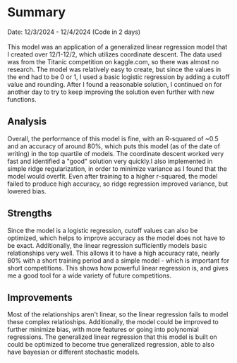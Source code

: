 # Summary
Date: 12/3/2024 - 12/4/2024 (Code in 2 days)
<br>
<br>
This model was an application of a generalized linear regression model that I created over 12/1-12/2, which utilizes coordinate descent. The data used was from the Titanic competition on kaggle.com, so there was almost no research. The model was relatively easy to create, but since the values in the end had to be 0 or 1, I used a basic logistic regression by adding a cutoff value and rounding. After I found a reasonable solution, I continued on for another day to try to keep improving the solution even further with new functions.

## Analysis
Overall, the performance of this model is fine, with an R-squared of ~0.5 and an accuracy of around 80%, which puts this model (as of the date of writing) in the top quartile of models. The coordinate descent worked very fast and identified a "good" solution very quickly.I also implemented in simple ridge regularization, in order to minimize variance as I found that the model would overfit. Even after training to a higher r-squared, the model failed to produce high accuracy, so ridge regression improved variance, but lowered bias.

## Strengths
Since the model is a logistic regression, cutoff values can also be optimized, which helps to improve accuracy as the model does not have to be exact. Additionally, the linear regression sufficiently models basic relationships very well. This allows it to have a high accuracy rate, nearly 80% with a short training period and a simple model - which is important for short competitions. This shows how powerful linear regression is, and gives me a good tool for a wide variety of future competitions.

## Improvements
Most of the relationships aren't linear, so the linear regression fails to model these complex relatioships. Additionally, the model could be improved to further minimize bias, with more features or going into polynomial regressions. The generalized linear regression that this model is built on could be optimized to become true generalized regression, able to also have bayesian or different stochastic models. 